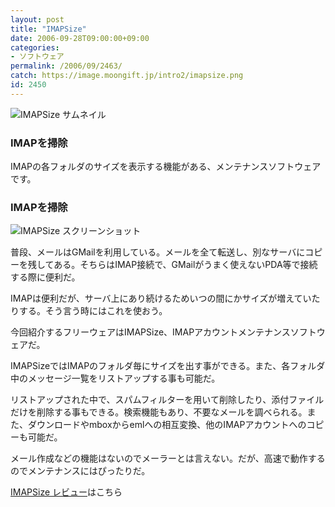 ```yaml
---
layout: post
title: "IMAPSize"
date: 2006-09-28T09:00:00+09:00
categories:
- ソフトウェア
permalink: /2006/09/2463/
catch: https://image.moongift.jp/intro2/imapsize.png
id: 2450
---
```

 ![IMAPSize サムネイル](https://image.moongift.jp/intro2/imapsize.t.png "IMAPSize サムネイル")
  

### IMAPを掃除
  
IMAPの各フォルダのサイズを表示する機能がある、メンテナンスソフトウェアです。  
<!--more-->  

### IMAPを掃除
  

![IMAPSize スクリーンショット](https://image.moongift.jp/intro2/imapsize.png "IMAPSize スクリーンショット")

  

普段、メールはGMailを利用している。メールを全て転送し、別なサーバにコピーを残してある。そちらはIMAP接続で、GMailがうまく使えないPDA等で接続する際に便利だ。

  

IMAPは便利だが、サーバ上にあり続けるためいつの間にかサイズが増えていたりする。そう言う時にはこれを使おう。

  

今回紹介するフリーウェアはIMAPSize、IMAPアカウントメンテナンスソフトウェアだ。

  

IMAPSizeではIMAPのフォルダ毎にサイズを出す事ができる。また、各フォルダ中のメッセージ一覧をリストアップする事も可能だ。

  

リストアップされた中で、スパムフィルターを用いて削除したり、添付ファイルだけを削除する事もできる。検索機能もあり、不要なメールを調べられる。また、ダウンロードやmboxからemlへの相互変換、他のIMAPアカウントへのコピーも可能だ。

  

メール作成などの機能はないのでメーラーとは言えない。だが、高速で動作するのでメンテナンスにはぴったりだ。

  

[IMAPSize レビュー](http://fw.moongift.jp/review/i-2464.html)はこちら

